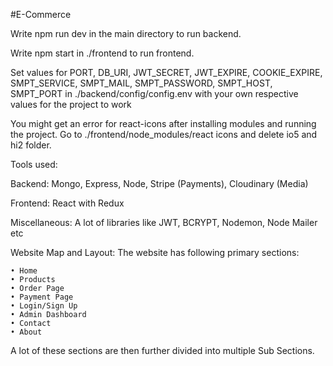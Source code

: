 #E-Commerce

Write npm run dev in the main directory to run backend.

Write npm start in ./frontend to run frontend.

Set values for PORT, DB_URI, JWT_SECRET, JWT_EXPIRE, COOKIE_EXPIRE, SMPT_SERVICE, SMPT_MAIL, SMPT_PASSWORD, SMPT_HOST, SMPT_PORT in ./backend/config/config.env with your own respective values for the project to work

You might get an error for react-icons after installing modules and running the project. Go to ./frontend/node_modules/react icons and delete io5 and hi2 folder.

Tools used:

Backend: Mongo, Express, Node, Stripe (Payments), Cloudinary (Media)

Frontend: React with Redux

Miscellaneous: A lot of libraries like JWT, BCRYPT, Nodemon, Node Mailer etc

Website Map and Layout:
The website has following primary sections:

    • Home
    • Products
    • Order Page
    • Payment Page
    • Login/Sign Up
    • Admin Dashboard
    • Contact
    • About
A lot of these sections are then further divided into multiple Sub Sections.


